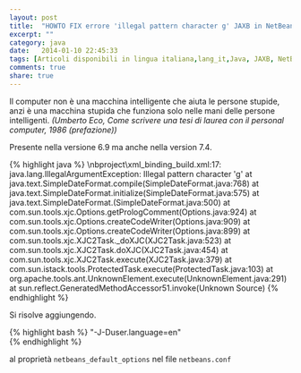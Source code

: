 ```yaml
---
layout: post
title:  "HOWTO FIX errore 'illegal pattern character g' JAXB in NetBeans ."
excerpt: ""
category: java
date:   2014-01-10 22:45:33
tags: [Articoli disponibili in lingua italiana,lang_it,Java, JAXB, NetBeans]
comments: true
share: true
---
```


Il computer non è una macchina intelligente che aiuta le persone stupide, anzi è una macchina stupida che funziona solo nelle mani delle persone intelligenti.
*(Umberto Eco, Come scrivere una tesi di laurea con il personal computer, 1986 (prefazione))*

Presente nella versione 6.9 ma anche nella version 7.4.

{% highlight java %}
\nbproject\xml_binding_build.xml:17: 
java.lang.IllegalArgumentException: Illegal pattern character 'g'
    at java.text.SimpleDateFormat.compile(SimpleDateFormat.java:768)
    at java.text.SimpleDateFormat.initialize(SimpleDateFormat.java:575)
    at java.text.SimpleDateFormat.<init>(SimpleDateFormat.java:500)
    at com.sun.tools.xjc.Options.getPrologComment(Options.java:924)
    at com.sun.tools.xjc.Options.createCodeWriter(Options.java:909)
    at com.sun.tools.xjc.Options.createCodeWriter(Options.java:899)
    at com.sun.tools.xjc.XJC2Task._doXJC(XJC2Task.java:523)
    at com.sun.tools.xjc.XJC2Task.doXJC(XJC2Task.java:454)
    at com.sun.tools.xjc.XJC2Task.execute(XJC2Task.java:379)
    at com.sun.istack.tools.ProtectedTask.execute(ProtectedTask.java:103)
    at org.apache.tools.ant.UnknownElement.execute(UnknownElement.java:291)
    at sun.reflect.GeneratedMethodAccessor51.invoke(Unknown Source)
{% endhighlight %}

Si risolve aggiungendo.  

{% highlight bash %}
"-J-Duser.language=en"  
{% endhighlight %}

al proprietà `netbeans_default_options` nel file `netbeans.conf`


